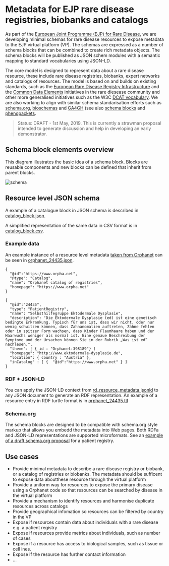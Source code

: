 # Metadata for EJP rare disease registries, biobanks and catalogs

As part of the [European Joint Programme (EJP) for Rare Disease](http://www.ejprarediseases.org), we are developing minimal schemas for rare disease resources to expose metadata to the EJP virtual platform (VP).
The schemas are expressed as a number of schema blocks that can be combined to create rich metadata objects. The schema blocks will be published as JSON schem modules with a semantic mapping to standard vocabularies using JSON-LD.

The core model is designed to represent data about a rare disease resource, these include rare disease registries, biobanks, expert networks and catalogs of resources. The model is based on and builds on existing standards, such as the [European Rare Disease Registry Infrastructure](https://eu-rd-platform.jrc.ec.europa.eu) and the [Common Data Elements](http://www.erare.eu/sites/default/files/SetCommonData-EU%20RD%20Platform_CDS%20_final.pdf) initiatives in the rare diesease community and other more generalised initiatives such as the W3C [DCAT vocabulary](https://www.w3.org/TR/vocab-dcat/). We are also working to align with similar schema standarisation efforts such as [schema.org](https://schema.org), [bioschemas](https://bioschemas.org) and [GA4GH](https://www.ga4gh.org) (see also [schema blocks](https://schemablocks.org) and [phenopackets](http://phenopackets.org).

> Status: DRAFT - 1st May, 2019. This is currently a strawman proposal intended to generate discussion and help in developing an early demonstrator. 

## Schema block elements overview

This diagram illustrates the basic idea of a schema block. Blocks are reusable components and new blocks can be defined that inherit from parent blocks. 

![schema](https://github.com/ejp-rd-vp/resource-metadata-schema/blob/master/EJP%20schema%20blocks.png?raw=true)

## Resource level JSON schema

A example of a catalogue block in JSON schema is described in [catalog_block.json](catalog_block.json).

A simplified representation of the same data in CSV format is in [catalog_block.csv](catalog_block.csv).

### Example data

An example instance of a resource level metadata [taken from Orphanet](https://www.orpha.net/consor4.01/www/cgi-bin/Directory_Institutions.php?lng=EN&data_id=24435&title=Selbsthilfegruppe%20Ektodermale%20Dysplasie&data_type=Test) can be seen in [orphanet_24435.json](examples/orphanet_24435.json).

```
{
  "@id":"https://www.orpha.net",
  "@type": "Catalog",
  "name": "Orphanet catalog of registries",
  "homepage": "https://www.orpha.net"
}
```

```
{
  "@id":"24435",
  "type": "PatientRegistry",
  "name": "Selbsthilfegruppe Ektodermale Dysplasie",
  "description": "Die Ektodermale Dysplasie (ed) ist eine genetisch bedingte Erkrankung. Typisch für uns ist, dass wir nicht, oder nur wenig schwitzen können, dass Zahnanomalien auftreten, Zähne fehlen oder in spitzer Form wachsen, dass Kinder Flaumhaare haben und der Haarwuchs weniger als normal ist. Eine genaue Beschreibung der Symptome und der Ursachen können Sie in der Rubrik „Was ist ed“ nachlesen.",
  "theme": [ { id : "Orphanet:398189"} ]
  "homepage": "http://www.ektodermale-dysplasie.de",
  "location": { country : "Austria" },
  "inCatalog" : [ {  "@id":"https://www.orpha.net" } ]
}
```


### RDF + JSON-LD

You can apply the JSON-LD context from [rd_resource_metadata.jsonld](rd_resource_metadata.jsonld) to any JSON document to generate an RDF representation. An example of a resource entry in
RDF turtle format is in [orphanet_24435.ttl](examples/orphanet_24435.ttl)

### Schema.org

The schema blocks are designed to be compatible with schema.org style markup that allows you embedd the metadata into Web pages. Both RDFa and JSON-LD representations are supported microformats. See an [example of a draft schema.org proposal](http://schema.semanticsfirst.com/devSpecs/PatientRegistry/) for a patient registry. 

## Use cases



* Provide minimal metadata to describe a rare disease registry or biobank, or a catalog of registries or biobanks. The metadata should
be sufficent to expose data aboutthese resource through the virtual platform
* Provide a uniform way for resources to expose the primary disease using a Orphanet code so that resources can be searched by disease in the virtual platform
* Provide a mechanism to identify resources and harmonise duplicate resources across catalogs
* Provide geographical infomation so resources can be filtered by country in the VP
* Expose if resources contain data about individuals with a rare disease e.g. a patient registry
* Expose if resources provide metrics about individuals, such as number of cases
* Expose if a resource has access to biological samples, such as tissue or cell ines.
* Expose if the resource has further contact information
* ...
